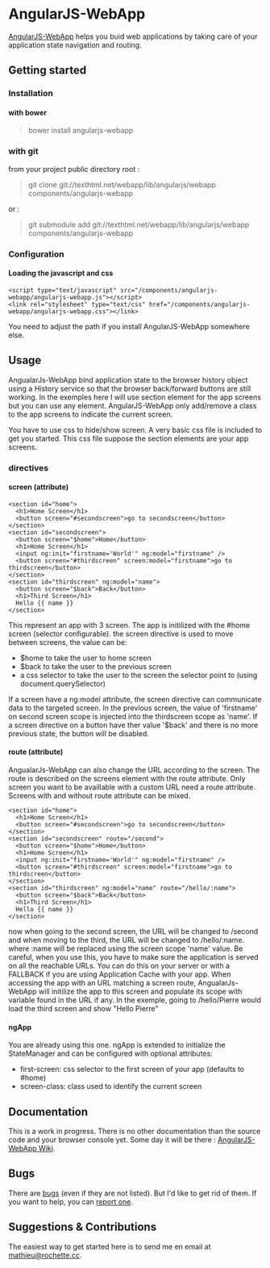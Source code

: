 # AngularJS-WebApp #

[AngularJS-WebApp][homepage] helps you buid web applications by taking care of your application state navigation and routing. 

## Getting started ##

### Installation ###

#### with bower ####

> bower install angularjs-webapp

### with git ###

from your project public directory root : 

> git clone git://texthtml.net/webapp/lib/angularjs/webapp components/angularjs-webapp

or : 

> git submodule add git://texthtml.net/webapp/lib/angularjs/webapp components/angularjs-webapp

### Configuration ###

#### Loading the javascript and css ####

    <script type="text/javascript" src="/components/angularjs-webapp/angularjs-webapp.js"></script>
    <link rel="stylesheet" type="text/css" href="/components/angularjs-webapp/angularjs-webapp.css"></link>

You need to adjust the path if you install AngularJS-WebApp somewhere else.

## Usage ##

AngualarJs-WebApp bind application state to the browser history object using a History service so that the browser back/forward buttons are still working. In the exemples here I will use section element for the app screens but you can use any element. AngularJS-WebApp only add/remove a class to the app screens to indicate the current screen. 

You have to use css to hide/show screen. A very basic css file is included to get you started. This css file suppose the section elements are your app screens.

### directives ###

#### screen (attribute) ####

    <section id="home">
      <h1>Home Screen</h1>
      <button screen="#secondscreen">go to secondscreen</button>
    </section>
    <section id="secondscreen">
      <button screen="$home">Home</button>
      <h1>Home Screen</h1>
      <input ng:init="firstname='World'" ng:model="firstname" />
      <button screen="#thirdscreen" screen:model="firstname">go to thirdscreen</button>
    </section>
    <section id="thirdscreen" ng:model="name">
      <button screen="$back">Back</button>
      <h1>Third Screen</h1>
      Hello {{ name }}
    </section>

This represent an app with 3 screen. The app is initilized with the #home screen (selector configurable). the screen directive is used to move between screens, the value can be:
* $home to take the user to home screen
* $back to take the user to the previous screen
* a css selector to take the user to the screen the selector point to (using document.querySelector)

If a screen have a ng:model attribute, the screen directive can communicate data to the targeted screen. In the previous screen, the value of 'firstname' on second screen scope is injected into the thirdscreen scope as 'name'.
If a screen directive on a button have ther value '$back' and there is no more previous state, the button will be disabled.

#### route (attribute) ####

AngualarJs-WebApp can also change the URL according to the screen. The route is described on the screens element with the route attribute. Only screen you want to be availlable with a custom URL need a route attribute. Screens with and without route attribute can be mixed.

    <section id="home">
      <h1>Home Screen</h1>
      <button screen="#secondscreen">go to secondscreen</button>
    </section>
    <section id="secondscreen" route="/second">
      <button screen="$home">Home</button>
      <h1>Home Screen</h1>
      <input ng:init="firstname='World'" ng:model="firstname" />
      <button screen="#thirdscreen" screen:model="firstname">go to thirdscreen</button>
    </section>
    <section id="thirdscreen" ng:model="name" route="/hello/:name">
      <button screen="$back">Back</button>
      <h1>Third Screen</h1>
      Hello {{ name }}
    </section>

now when going to the second screen, the URL will be changed to /second and when moving to the third, the URL will be changed to /hello/:name. where :name will be replaced using the screen scope 'name' value.
Be careful, when you use this, you have to make sure the application is served on all the reachable URLs. You can do this on your server or with a FALLBACK if you are using Application Cache with your app.
When accessing the app with an URL matching a screen route, AngualarJs-WebApp will initilize the app to this screen and populate its scope with variable found in the URL if any. In the exemple, going to /hello/Pierre would load the third screen and show "Hello Pierre"

#### ngApp ####

You are already using this one. ngApp is extended to initialize the StateManager and can be configured with optional attributes:
   
* first-screen: css selector to the first screen of your app (defaults to #home)
* screen-class: class used to identify the current screen


## Documentation ##

This is a work in progress. There is no other documentation than the source code and your browser console yet. 
Some day it will be there : [AngularJS-WebApp Wiki][wiki].

## Bugs ##

There are [bugs][bugs] (even if they are not listed). But I'd like to get rid of them. If you want to help, you can [report one][report-bug].

## Suggestions & Contributions ##

The easiest way to get started here is to send me en email at <mathieu@rochette.cc>.


[homepage]: https://texthtml.net/trac/projects/webapp-lib-angularjs-webapp
[bugs]: https://texthtml.net/trac/projects/webapp-lib-angularjs-webapp/issues
[report-bug]: https://texthtml.net/trac/projects/webapp-lib-angularjs-webapp/issues/new
[wiki]: https://texthtml.net/trac/projects/webapp-lib-angularjs-webapp/wiki